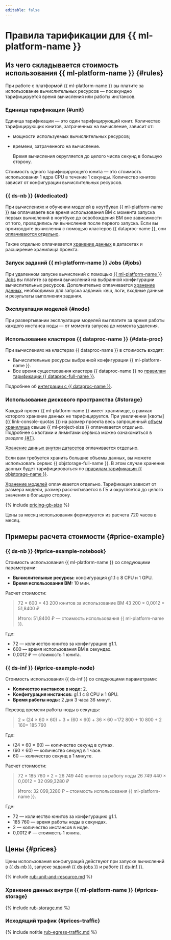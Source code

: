 ```yaml
---
editable: false
---
```


# Правила тарификации для {{ ml-platform-name }}


## Из чего складывается стоимость использования {{ ml-platform-name }} {#rules}

При работе с платформой {{ ml-platform-name }} вы платите за использование вычислительных ресурсов — посекундно тарифицируется время вычисления или работы инстансов.

### Единица тарификации {#unit}

Единица тарификации — это один тарифицирующий юнит. Количество тарифицирующих юнитов, затраченных на вычисление, зависит от:
* мощности используемых вычислительных ресурсов;
* времени, затраченного на вычисление.

  Время вычисления округляется до целого числа секунд в большую сторону.

Стоимость одного тарифицирующего юнита — это стоимость использования 1 ядра CPU в течение 1 секунды. Количество юнитов зависит от конфигурации вычислительных ресурсов.

### {{ ds-nb }} {#dedicated}

При вычислениях и обучении моделей в ноутбуках {{ ml-platform-name }} вы оплачиваете все время использования ВМ с момента запуска первых вычислений в ноутбуке до освобождения ВМ вне зависимости от того, проводились ли вычисления после первого запуска. Если вы производите вычисления с помощью кластеров {{ dataproc-name }}, они [оплачиваются отдельно](#data-proc).

Также отдельно оплачивается [хранение данных](#storage) в датасетах и расширение хранилища проекта.

### Запуск заданий {{ ml-platform-name }} Jobs {#jobs}

При удаленном запуске вычислений с помощью [{{ ml-platform-name }} Jobs](concepts/jobs/index.md) вы платите за время вычислений на выбранной конфигурации вычислительных ресурсов. Дополнительно оплачивается [хранение данных](#prices-jobs), необходимых для запуска заданий: кеш, логи, входные данные и результаты выполнения задания.

### Эксплуатация моделей {#node}

При развертывании эксплуатации моделей вы платите за время работы каждого инстанса ноды — от момента запуска до момента удаления. 

### Использование кластеров {{ dataproc-name }} {#data-proc}

При вычислениях на кластерах {{ dataproc-name }} в стоимость входят:
* Вычислительные ресурсы выбранной конфигурации {{ ml-platform-name }}.
* Все время существования кластера {{ dataproc-name }} по [правилам тарификации {{ dataproc-full-name }}](../data-proc/pricing.md).

Подробнее об [интеграции с {{ dataproc-name }}](concepts/data-proc.md).

### Использование дискового пространства {#storage}

Каждый проект {{ ml-platform-name }} имеет хранилище, в рамках которого хранение данных не тарифицируется. При увеличении [квоты]({{ link-console-quotas }}) на размер проекта весь запрошенный [объем хранилища](#prices-storage) свыше {{ ml-project-size }} оплачивается отдельно. Подробнее с квотами и лимитами сервиса можно ознакомиться в разделе [{#T}](concepts/limits.md).

[Хранение данных внутри датасетов](#prices-storage) оплачивается отдельно.

Если вам требуется хранить большие объемы данных, вы можете использовать сервис {{ objstorage-full-name }}. В этом случае хранение данных будет тарифицироваться по [правилам тарификации {{ objstorage-name }}](../storage/pricing.md).

[Хранение моделей](#prices-storage) оплачивается отдельно. Тарификация зависит от размера модели, размер рассчитывается в ГБ и округляется до целого значения в большую сторону. 

{% include [pricing-gb-size](../_includes/pricing-gb-size.md) %}

Цены за месяц использования формируются из расчета 720 часов в месяц.

## Примеры расчета стоимости {#price-example}

### {{ ds-nb }} {#price-example-notebook}

Стоимость использования {{ ml-platform-name }} со следующими параметрами:

* **Вычислительные ресурсы:** конфигурация g1.1 с 8 CPU и 1 GPU.
* **Время использования ВМ:** 10 мин.

Расчет стоимости:

> 72 × 600 = 43 200 юнитов за использование ВМ
> 43 200 × 0,0012 = 51,8400&nbsp;₽
>
> Итого: 51,8400&nbsp;₽ — стоимость использования {{ ml-platform-name }}.

Где:
* 72 — количество юнитов за конфигурацию g1.1.
* 600 — время использования ВМ в секундах.
* 0,0012 ₽ — стоимость 1 юнита.

### {{ ds-inf }} {#price-example-node}

Стоимость использования {{ ds-inf }} со следующими параметрами:

* **Количество инстансов в ноде:** 2.
* **Конфигурация инстансов:** g1.1 с 8 CPU и 1 GPU.
* **Время работы ноды:** 2 дня 3 часа 36 минут.

Перевод времени работы ноды в секунды:

> 2 × (24 × 60 × 60) + 3 × (60 × 60) + 36 × 60 =172 800 + 10 800 + 2 160= 185 760

Где:
* (24 × 60 × 60) — количество секунд в сутках.
* (60 × 60) — количество секунд в 1 часе.
* 60 — количество секунд в 1 минуте.

Расчет стоимости:

> 72 × 185 760 × 2 = 26 749 440 юнитов за работу ноды
> 26 749 440 × 0,0012 = 32 099,3280&nbsp;₽
>
> Итого: 32 099,3280&nbsp;₽ – стоимость использования {{ ml-platform-name }}.

Где:
* 72 — количество юнитов за конфигурацию g1.1.
* 185 760 — время работы ноды в секундах.
* 2 — количество инстансов в ноде.
* 0,0012 ₽ — стоимость 1 юнита.

## Цены {#prices}


Цены использования конфигураций действуют при запуске вычислений в [{{ ds-nb }}](concepts/project.md#mode), запуске заданий [{{ ds-jobs }}](concepts/jobs/index.md) и работе [{{ ds-inf }}](../datasphere/concepts/deploy/index.md).


{% include [rub-unit-and-resource.md](../_pricing/datasphere/rub-unit-and-resource.md) %}




### Хранение данных внутри {{ ml-platform-name }} {#prices-storage}


{% include [rub-storage.md](../_pricing/datasphere/rub-storage.md) %}




### Исходящий трафик {#prices-traffic}


{% include notitle [rub-egress-traffic.md](../_pricing/rub-egress-traffic.md) %}





